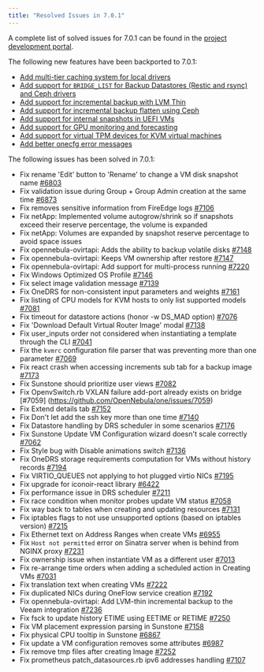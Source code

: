 ```yaml
---
title: "Resolved Issues in 7.0.1"
---
```


<a id="resolved-issues-701"></a>

<!--# Resolved Issues 7.0.1 -->

A complete list of solved issues for 7.0.1 can be found in the [project development portal](https://github.com/OpenNebula/one/milestone/72).

The following new features have been backported to 7.0.1:

- [Add multi-tier caching system for local drivers](../../../product/cluster_configuration/storage_system/local_ds#distributed-cache)
- [Add support for `BRIDGE_LIST` for Backup Datastores (Restic and rsync) and Ceph drivers](../../../product/cluster_configuration/backup_system/restic#bridge-list)
- [Add support for incremental backup with LVM Thin](../../../product/cluster_configuration/backup_system/overview/#hypervisor--storage-compatibility)
- [Add support for incremental backup flatten using Ceph](../../../product/cluster_configuration/backup_system/overview/#hypervisor--storage-compatibility)
- [Add support for internal snapshots in UEFI VMs](../../../product/operation_references/hypervisor_configuration/kvm_driver.md/#firmware)
- [Add support for GPU monitoring and forecasting](../../../product/cloud_system_administration/resource_monitoring/metrics.md)
- [Add support for virtual TPM devices for KVM virtual machines](../../../product/virtual_machines_operation/virtual_machine_definitions/vm_templates.md#tpm)
- [Add better onecfg error messages](../../../software/upgrade_process/configuration_management_ee/overview.md)

The following issues has been solved in 7.0.1:

- Fix rename 'Edit' button to 'Rename' to change a VM disk snapshot name [#6803](https://github.com/OpenNebula/one/issues/6803)
- Fix validation issue during Group + Group Admin creation at the same time [#6873](https://github.com/OpenNebula/one/issues/6873)
- Fix removes sensitive information from FireEdge logs [#7106](https://github.com/OpenNebula/one/issues/7106)
- Fix netApp: Implemented volume autogrow/shrink so if snapshots exceed their reserve percentage, the volume is expanded
- Fix netApp: Volumes are expanded by snapshot reserve percentage to avoid space issues
- Fix opennebula-ovirtapi: Adds the ability to backup volatile disks [#7148](https://github.com/OpenNebula/one/issues/7148)
- Fix opennebula-ovirtapi: Keeps VM ownership after restore [#7147](https://github.com/OpenNebula/one/issues/7147)
- Fix opennebula-ovirtapi: Add support for multi-process running [#7220](https://github.com/OpenNebula/one/issues/7220)
- Fix Windows Optimized OS Profile [#7146](https://github.com/OpenNebula/one/issues/7146)
- Fix select image validation message [#7139](https://github.com/OpenNebula/one/issues/7139)
- Fix OneDRS for non-consistent input parameters and weights [#7161](https://github.com/OpenNebula/one/issues/7161)
- Fix listing of CPU models for KVM hosts to only list supported models [#7081](https://github.com/OpenNebula/one/issues/7081)
- Fix timeout for datastore actions (honor -w DS_MAD option) [#7076](https://github.com/OpenNebula/one/issues/7076)
- Fix 'Download Default Virtual Router Image' modal [#7138](https://github.com/OpenNebula/one/issues/7138)
- Fix user_inputs order not considered when instantiating a template through the CLI [#7041](https://github.com/OpenNebula/one/issues/7041)
- Fix the `kvmrc` configuration file parser that was preventing more than one parameter [#7069](https://github.com/OpenNebula/one/issues/7069)
- Fix react crash when accessing increments sub tab for a backup image [#7173](https://github.com/OpenNebula/one/issues/7173)
- Fix Sunstone should prioritize user views [#7082](https://github.com/OpenNebula/one/issues/7082)
- Fix OpenvSwitch.rb VXLAN failure add-port already exists on bridge [#7059] (https://github.com/OpenNebula/one/issues/7059)
- Fix Extend details tab [#7152](https://github.com/OpenNebula/one/issues/7152)
- Fix Don't let add the ssh key more than one time [#7140](https://github.com/OpenNebula/one/issues/7140)
- Fix Datastore handling by DRS scheduler in some scenarios [#7176](https://github.com/OpenNebula/one/issues/7176)
- Fix Sunstone Update VM Configuration wizard doesn't scale correctly [#7062](https://github.com/OpenNebula/one/issues/7062)
- Fix Style bug with Disable animations switch [#7136](https://github.com/OpenNebula/one/issues/7136)
- Fix OneDRS storage requirements computation for VMs without history records [#7194](https://github.com/OpenNebula/one/issues/7194)
- Fix VIRTIO_QUEUES not applying to hot plugged virtio NICs [#7195](https://github.com/OpenNebula/one/issues/7195)
- Fix upgrade for iconoir-react library [#6422](https://github.com/OpenNebula/one/issues/6422)
- Fix performance issue in DRS scheduler [#7211](https://github.com/OpenNebula/one/issues/7211)
- Fix race condition when monitor probes update VM status [#7058](https://github.com/OpenNebula/one/issues/7058)
- Fix way back to tables when creating and updating resources [#7131](https://github.com/OpenNebula/one/issues/7131)
- Fix iptables flags to not use unsupported options (based on iptables version) [#7215](https://github.com/OpenNebula/one/issues/7215)
- Fix Ethernet text on Address Ranges when create VMs [#6955](https://github.com/OpenNebula/one/issues/6955)
- Fix `Host not permitted` error on Sinatra server when is behind from NGINX proxy [#7231](https://github.com/OpenNebula/one/issues/7231)
- Fix ownership issue when instantiate VM as a different user [#7013](https://github.com/OpenNebula/one/issues/7013)
- Fix re-arrange time orders when adding a scheduled action in Creating VMs [#7031](https://github.com/OpenNebula/one/issues/7031)
- Fix translation text when creating VMs [#7222](https://github.com/OpenNebula/one/issues/7222)
- Fix duplicated NICs during OneFlow service creation [#7192](https://github.com/OpenNebula/one/issues/7192)
- Fix opennebula-ovirtapi: Add LVM-thin incremental backup to the Veeam integration [#7236](https://github.com/OpenNebula/one/issues/7236)
- Fix fsck to update history ETIME using EETIME or RETIME [#7250](https://github.com/OpenNebula/one/issues/7250)
- Fix VM placement expression parsing in Sunstone [#7158](https://github.com/OpenNebula/one/issues/7158)
- Fix physical CPU tooltip in Sunstone [#6867](https://github.com/OpenNebula/one/issues/6867)
- Fix update a VM configuration removes some attributes [#6987](https://github.com/OpenNebula/one/issues/6987)
- Fix remove tmp files after creating Image [#7252](https://github.com/OpenNebula/one/issues/7252)
- Fix prometheus patch_datasources.rb ipv6 addresses handling [#7107](https://github.com/OpenNebula/one/issues/7107)
